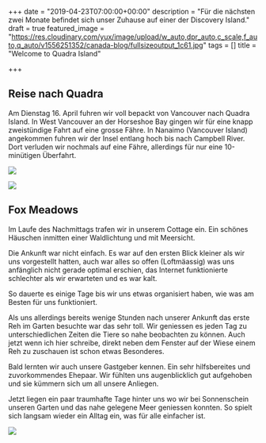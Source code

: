 +++
date = "2019-04-23T07:00:00+00:00"
description = "Für die nächsten zwei Monate befindet sich unser Zuhause auf einer der Discovery Island."
draft = true
featured_image = "https://res.cloudinary.com/yux/image/upload/w_auto,dpr_auto,c_scale,f_auto,q_auto/v1556251352/canada-blog/fullsizeoutput_1c61.jpg"
tags = []
title = "Welcome to Quadra Island"

+++
## Reise nach Quadra

Am Dienstag 16. April fuhren wir voll bepackt von Vancouver nach Quadra Island. In West Vancouver an der Horseshoe Bay gingen wir für eine knapp zweistündige Fahrt auf eine grosse Fähre. In Nanaimo (Vancouver Island) angekommen fuhren wir der Insel entlang hoch bis nach Campbell River. Dort verluden wir nochmals auf eine Fähre, allerdings für nur eine 10-minütigen Überfahrt.

![](https://res.cloudinary.com/yux/image/upload/w_auto,dpr_auto,c_scale,f_auto,q_auto/v1556251827/canada-blog/IMG_1442.jpg)

![](https://res.cloudinary.com/yux/image/upload/w_auto,dpr_auto,c_scale,f_auto,q_auto/v1556251730/canada-blog/IMG_1440.jpg)

## Fox Meadows

Im Laufe des Nachmittags trafen wir in unserem Cottage ein. Ein schönes Häuschen inmitten einer Waldlichtung und mit Meersicht.

Die Ankunft war nicht einfach. Es war auf den ersten Blick kleiner als wir uns vorgestellt hatten, auch war alles so offen (Loftmäassig) was uns anfänglich nicht gerade optimal erschien, das Internet funktionierte schlechter als wir erwarteten und es war kalt.

So dauerte es einige Tage bis wir uns etwas organisiert haben, wie was am Besten für uns funktioniert.

Als uns allerdings bereits wenige Stunden nach unserer Ankunft das erste Reh im Garten besuchte war das sehr toll. Wir geniessen es jeden Tag zu unterschiedlichen Zeiten die Tiere so nahe beobachten zu können. Auch jetzt wenn ich hier schreibe, direkt neben dem Fenster auf der Wiese einem Reh zu zuschauen ist schon etwas Besonderes.

Bald lernten wir auch unsere Gastgeber kennen. Ein sehr hilfsbereites und zuvorkommendes Ehepaar. Wir fühlten uns augenblicklich gut aufgehoben und sie kümmern sich um all unsere Anliegen.

Jetzt liegen ein paar traumhafte Tage hinter uns wo wir bei Sonnenschein unseren Garten und das nahe gelegene Meer geniessen konnten. So spielt sich langsam wieder ein Alltag ein, was für alle einfacher ist.

![](https://res.cloudinary.com/yux/image/upload/w_auto,dpr_auto,c_scale,f_auto,q_auto/v1556252553/canada-blog/IMG_6919.jpg)